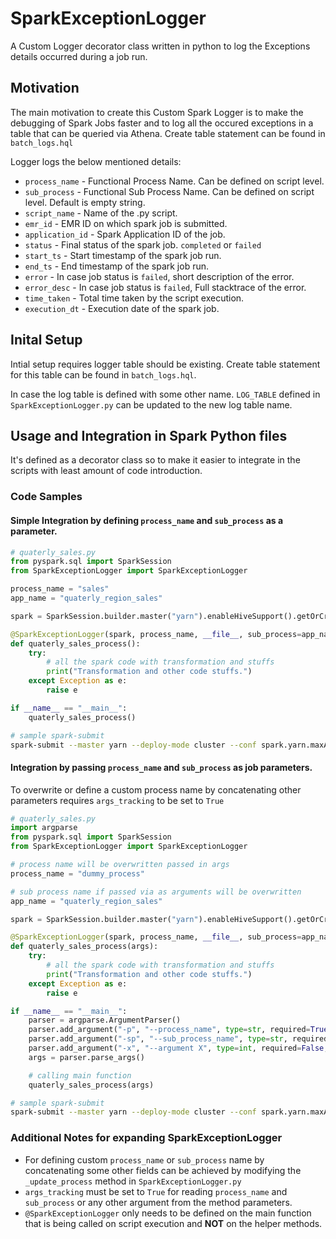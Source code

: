 # SparkExceptionLogger
A Custom Logger decorator class written in python to log the Exceptions details occurred during a job run.

## Motivation
The main motivation to create this Custom Spark Logger is to make the debugging of Spark Jobs faster and to log all the occured exceptions in a table that can be queried via Athena. Create table statement can be found in `batch_logs.hql`

Logger logs the below mentioned details:
- `process_name` - Functional Process Name. Can be defined on script level.
- `sub_process` - Functional Sub Process Name. Can be defined on script level. Default is empty string.
- `script_name` - Name of the .py script.
- `emr_id` - EMR ID on which spark job is submitted.
- `application_id` - Spark Application ID of the job. 
- `status` - Final status of the spark job. `completed` or `failed`
- `start_ts` - Start timestamp of the spark job run.
- `end_ts` - End timestamp of the spark job run.
- `error` - In case job status is `failed`, short description of the error.
- `error_desc` - In case job status is `failed`, Full stacktrace of the error.
- `time_taken` - Total time taken by the script execution.
- `execution_dt` - Execution date of the spark job.

## Inital Setup
Intial setup requires logger table should be existing. Create table statement for this table can be found in `batch_logs.hql`.

In case the log table is defined with some other name. `LOG_TABLE` defined in `SparkExceptionLogger.py` can be updated to the new log table name.

## Usage and Integration in Spark Python files
It's defined as a decorator class so to make it easier to integrate in the scripts with least amount of code introduction.

### Code Samples

#### Simple Integration by defining `process_name` and `sub_process` as a parameter.
```python
# quaterly_sales.py
from pyspark.sql import SparkSession
from SparkExceptionLogger import SparkExceptionLogger

process_name = "sales"
app_name = "quaterly_region_sales"

spark = SparkSession.builder.master("yarn").enableHiveSupport().getOrCreate()

@SparkExceptionLogger(spark, process_name, __file__, sub_process=app_name)
def quaterly_sales_process():
    try:
        # all the spark code with transformation and stuffs
        print("Transformation and other code stuffs.")
    except Exception as e:
        raise e

if __name__ == "__main__":
    quaterly_sales_process()
```

```bash
# sample spark-submit
spark-submit --master yarn --deploy-mode cluster --conf spark.yarn.maxAttempts=1 --driver-memory=4g --conf spark.driver.cores=1 --executor-cores 5 --conf spark.executor.instances=4 --conf spark.dynamicAllocation.minExecutors=2 --conf spark.dynamicAllocation.maxExecutors=10 --executor-memory 14g --py-files <path-to-folder>/SparkExceptionLogger.py <path-to-pyfiles>/quaterly_sales.py
```

#### Integration by passing `process_name` and `sub_process` as  job parameters.
To overwrite or define a custom process name by concatenating other parameters requires `args_tracking` to be set to `True`

```python
# quaterly_sales.py
import argparse
from pyspark.sql import SparkSession
from SparkExceptionLogger import SparkExceptionLogger

# process name will be overwritten passed in args
process_name = "dummy_process"

# sub process name if passed via as arguments will be overwritten
app_name = "quaterly_region_sales"

spark = SparkSession.builder.master("yarn").enableHiveSupport().getOrCreate()

@SparkExceptionLogger(spark, process_name, __file__, sub_process=app_name, args_tracking=True)
def quaterly_sales_process(args):
    try:
        # all the spark code with transformation and stuffs
        print("Transformation and other code stuffs.")
    except Exception as e:
        raise e

if __name__ == "__main__":
    parser = argparse.ArgumentParser()
    parser.add_argument("-p", "--process_name", type=str, required=True, help="Process Name")
    parser.add_argument("-sp", "--sub_process_name", type=str, required=False, help="Sub Process Name")
    parser.add_argument("-x", "--argument X", type=int, required=False, help="Other Argument X")
    args = parser.parse_args()

    # calling main function
    quaterly_sales_process(args)
```

```bash
# sample spark-submit
spark-submit --master yarn --deploy-mode cluster --conf spark.yarn.maxAttempts=1 --driver-memory=4g --conf spark.driver.cores=1 --executor-cores 5 --conf spark.executor.instances=4 --conf spark.dynamicAllocation.minExecutors=2 --conf spark.dynamicAllocation.maxExecutors=10 --executor-memory 14g --py-files <path-to-folder>/SparkExceptionLogger.py <path-to-pyfiles>/quaterly_sales.py -p sales -sp q_region_sales
```

### Additional Notes for expanding SparkExceptionLogger
- For defining custom `process_name` or `sub_process` name by concatenating some other fields can be achieved by modifying the `_update_process` method in `SparkExceptionLogger.py`
- `args_tracking` must be set to `True` for reading `process_name` and `sub_process` or any other argument from the method parameters.
- `@SparkExceptionLogger` only needs to be defined on the main function that is being called on script execution and **NOT** on the helper methods.
